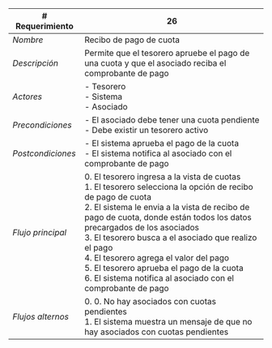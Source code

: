 |# Requerimiento|26 |
|-|-|
| *Nombre*|Recibo de pago de cuota
| *Descripción*| Permite que el tesorero apruebe el pago de una cuota y que el asociado reciba el comprobante de pago |
|*Actores*| - Tesorero<br> - Sistema<br> - Asociado
|*Precondiciones*| - El asociado debe tener una cuota pendiente<br> - Debe existir un tesorero activo
|*Postcondiciones*| - El sistema aprueba el pago de la cuota<br> - El sistema notifica al asociado con el comprobante de pago
|*Flujo principal*|0.  El tesorero ingresa a la vista de cuotas<br>1.  El tesorero selecciona la opción de recibo de pago de cuota<br>2.  El sistema le envia a la vista de recibo de pago de cuota, donde están todos los datos precargados de los asociados<br>3.  El tesorero busca a el asociado que realizo el pago<br>4.  El tesorero agrega el valor del pago<br>5.  El tesorero aprueba el pago de la cuota<br>6.  El sistema notifica al asociado con el comprobante de pago
|*Flujos alternos*|0.  0. No hay asociados con cuotas pendientes<br>1. El sistema muestra un mensaje de que no hay asociados con cuotas pendientes
